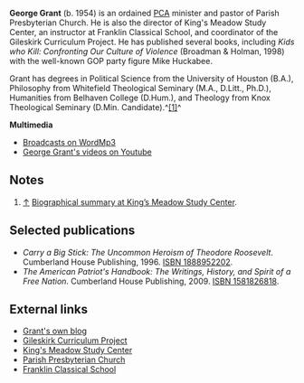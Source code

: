 **George Grant** (b. 1954) is an ordained [PCA](PCA "PCA") minister
and pastor of Parish Presbyterian Church. He is also the director
of King's Meadow Study Center, an instructor at Franklin Classical
School, and coordinator of the Gileskirk Curriculum Project. He has
published several books, including
*Kids who Kill: Confronting Our Culture of Violence* (Broadman &
Holman, 1998) with the well-known GOP party figure Mike Huckabee.

Grant has degrees in Political Science from the University of
Houston (B.A.), Philosophy from Whitefield Theological Seminary
(M.A., D.Litt., Ph.D.), Humanities from Belhaven College (D.Hum.),
and Theology from Knox Theological Seminary (D.Min.
Candidate).^[[1]](#note-0)^



**Multimedia**

-   [Broadcasts on WordMp3](http://www.wordmp3.com/speakers/profile.aspx?id=49&list=search)
-   [George Grant's videos on Youtube](http://www.youtube.com/results?search_type=search_playlists&search_query=George+Grant&uni=1)

## Notes

1.  [↑](#ref-0)
    [Biographical summary at King’s Meadow Study Center](http://www.kingsmeadow.com/about-kmsc).

## Selected publications

-   *Carry a Big Stick: The Uncommon Heroism of Theodore Roosevelt*.
    Cumberland House Publishing, 1996.
    [ISBN 1888952202](http://www.theopedia.com/Special:BookSources/1888952202).
-   *The American Patriot's Handbook: The Writings, History, and Spirit of a Free Nation*.
    Cumberland House Publishing, 2009.
    [ISBN 1581826818](http://www.theopedia.com/Special:BookSources/1581826818).

## External links

-   [Grant's own blog](http://grantian.blogspot.com/)
-   [Gileskirk Curriculum Project](http://www.curriculumconnection.net/gileskirkreview.htm)
-   [King's Meadow Study Center](http://www.kingsmeadow.com/)
-   [Parish Presbyterian Church](http://www.parishpres.org/)
-   [Franklin Classical School](http://www.franklinclassical.com/index.asp)



